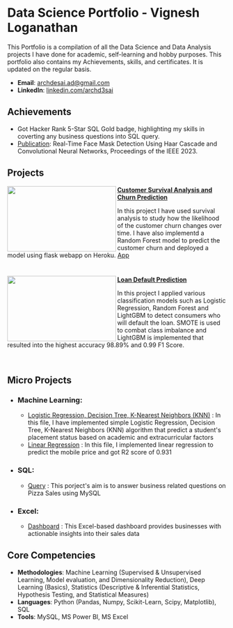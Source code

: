 
# Data Science Portfolio - Vignesh Loganathan
This Portfolio is a compilation of all the Data Science and Data Analysis projects I have done for academic, self-learning and hobby purposes. This portfolio also contains my Achievements, skills, and certificates. It is updated on the regular basis.

- **Email**: [archdesai.ad@gmail.com](vigneshharish220@gmail.com)
- **LinkedIn**: [linkedin.com/archd3sai](https://www.linkedin.com/in/vignesh4005/)

## Achievements
- Got Hacker Rank 5-Star SQL Gold badge, highlighting my skills in coverting any business questions into SQL query.
- [Publication](https://ieeexplore.ieee.org/document/10110053): Real-Time Face Mask Detection Using Haar Cascade and Convolutional Neural Networks, Proceedings of the IEEE 2023.

## Projects

<img align="left" width="250" height="150" src="https://github.com/archd3sai/Portfolio/blob/master/Images/telecom.jpg"> **[Customer Survival Analysis and Churn Prediction](https://github.com/archd3sai/Customer-Survival-Analysis-and-Churn-Prediction)**

In this project I have used survival analysis to study how the likelihood of the customer churn changes over time. I have also implementd a Random Forest model to predict the customer churn and deployed a model using flask webapp on Heroku. [App](https://churn-prediction-app.herokuapp.com/)  

#

<img align="left" width="250" height="150" src="https://github.com/archd3sai/Portfolio/blob/master/Images/loan.jpg"> **[Loan Default Prediction](https://github.com/archd3sai/Loan-Default-Prediction)** 

In this project I applied various classification models such as Logistic Regression, Random Forest and LightGBM to detect consumers who will default the loan. SMOTE is used to combat class imbalance and LightGBM is implemented that resulted into the highest accuracy 98.89% and 0.99 F1 Score.

<br />

## Micro Projects
- ### Machine Learning:
    - [Logistic Regression, Decision Tree, K-Nearest Neighbors (KNN)](https://github.com/vignesh4005/Campus_Placement_Prediction/blob/main/README.md) : In this file, I have implemented simple Logistic Regression, Decision Tree, K-Nearest Neighbors (KNN) algorithm that predict a student's placement status based on academic and extracurricular factors
    - [Linear Regression](https://github.com/vignesh4005/Mobile_Price_Prediction_using_Linear_Regression/blob/main/README.md) : In this file, I implemented linear regression to predict the mobile price and got R2 score of 0.931

- ### SQL:
    - [Query](https://github.com/vignesh4005/MySQL_Pizza_Sales_Analysis/blob/main/Pizza%20Sales%20Analysis%20Query.sql) : This porject's aim is to answer business related questions on Pizza Sales using MySQL

- ### Excel:
    - [Dashboard](https://github.com/vignesh4005/Excel_Dashboard_Sales_Performance_Analysis/blob/main/README.md) : This Excel-based dashboard provides businesses with actionable insights into their sales data

## Core Competencies

- **Methodologies**: Machine Learning (Supervised & Unsupervised Learning, Model evaluation, and Dimensionality Reduction), Deep Learning (Basics), Statistics (Descriptive & Inferential Statistics, Hypothesis Testing, and Statistical Measures)
- **Languages**: Python (Pandas, Numpy, Scikit-Learn, Scipy, Matplotlib), SQL
- **Tools**: MySQL, MS Power BI, MS Excel
